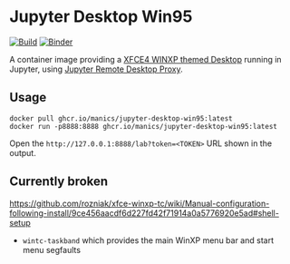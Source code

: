 # Jupyter Desktop Win95

[![Build](https://github.com/manics/jupyter-desktop-win95/actions/workflows/build.yaml/badge.svg)](https://github.com/manics/jupyter-desktop-win95/actions/workflows/build.yaml)
[![Binder](https://mybinder.org/badge_logo.svg)](https://mybinder.org/v2/gh/manics/jupyter-desktop-win95/HEAD?urlpath=desktop)

A container image providing a [XFCE4 WINXP themed Desktop](https://github.com/rozniak/xfce-winxp-tc) running in Jupyter, using [Jupyter Remote Desktop Proxy](https://github.com/jupyterhub/jupyter-remote-desktop-proxy/).

## Usage

```
docker pull ghcr.io/manics/jupyter-desktop-win95:latest
docker run -p8888:8888 ghcr.io/manics/jupyter-desktop-win95:latest
```

Open the `http://127.0.0.1:8888/lab?token=<TOKEN>` URL shown in the output.

## Currently broken

https://github.com/rozniak/xfce-winxp-tc/wiki/Manual-configuration-following-install/9ce456aacdf6d227fd42f71914a0a5776920e5ad#shell-setup

- `wintc-taskband` which provides the main WinXP menu bar and start menu segfaults
